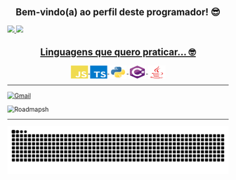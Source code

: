 <div align="center">

## Bem-vindo(a) ao perfil deste programador! 😎

</div>

 <div>
  
   <!--Status do Usuário-->
  
   <a href="https://github.com/sal0minh0">
  <img height="192em" src="https://github-readme-stats.vercel.app/api/top-langs/?username=sal0minh0&theme=chartreuse-dark&show_icons=true&hide_border=false&layout=compact"/>
  
   <img height="192em" src="https://github-readme-streak-stats.herokuapp.com/?user=sal0minh0&theme=chartreuse-dark&hide_border=false"/>
   
</div>

 <!-- Linguagens que usarei-->


<div align="center">

## Linguagens que quero praticar... 🤓

</div>

<div align="center" style="display: inline_block">
 
   <!-- Imagens das Linguagens -->
   
  <img align="center" alt="Js" height="30" width="40" src="https://raw.githubusercontent.com/devicons/devicon/master/icons/javascript/javascript-plain.svg">

  <img align="center" alt="Ts" height="30" width="40" src="https://raw.githubusercontent.com/devicons/devicon/refs/heads/master/icons/typescript/typescript-original.svg">
 
  <img align="center" alt="Python" height="30" width="40" src="https://raw.githubusercontent.com/devicons/devicon/refs/heads/master/icons/python/python-original.svg">
 
  <img align="center" alt="C#" height="30" width="40" src="https://raw.githubusercontent.com/devicons/devicon/master/icons/csharp/csharp-original.svg">
  
  <img align="center" alt="Java" height="30" width="40" src="https://raw.githubusercontent.com/devicons/devicon/master/icons/java/java-plain.svg">
  
</div>


<!-- <p align="center">   
 
 <img alingn="center" src="https://profile-counter.glitch.me/sal0minh0/count.svg"/>
 
 </p>
-->
---



 <p align="center">

 <!-- Imagens dos Shields -->
 
  
   <a href="mailto:salomaomoraes.cassiano@gmail.com"><img align="center" alt="Gmail" src="https://img.shields.io/badge/Gmail-EA4335?style=flat&logo=gmail&logoColor=white" target="_blank">
  </a>

   <a href="https://roadmap.sh/u/salominho"><img align="left" alt="Roadmapsh" src="https://img.shields.io/badge/Roadmap-000000?style=flat&logo=roadmap.sh&logoColor=white" target="_blank">
   
  </a>
 </p> 
 
 <br>
 
---

<div align="center">

 <picture>
  <source media="(prefers-color-scheme: dark)" srcset="https://raw.githubusercontent.com/sal0minh0/sal0minh0/output/github-contribution-grid-snake-dark.svg">
  <source media="(prefers-color-scheme: light)" srcset="https://raw.githubusercontent.com/sal0minh0/sal0minh0/output/github-contribution-grid-snake.svg">
  <img alt="github contribution grid snake animation" src="https://raw.githubusercontent.com/sal0minh0/sal0minh0/output/github-contribution-grid-snake.svg">
</picture>

</div>
 

